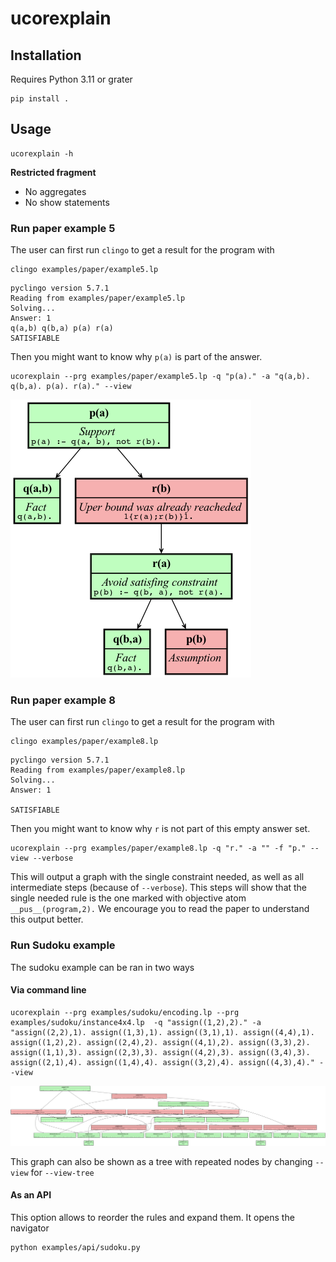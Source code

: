 # ucorexplain


## Installation

Requires Python 3.11 or grater

```shell
pip install .
```

## Usage

```shell
ucorexplain -h
```


  **Restricted fragment**

  - No aggregates
  - No show statements

### Run paper example 5

The user can first run `clingo` to get a result for the program with

```shell
clingo examples/paper/example5.lp
```

```
pyclingo version 5.7.1
Reading from examples/paper/example5.lp
Solving...
Answer: 1
q(a,b) q(b,a) p(a) r(a)
SATISFIABLE
```

Then you might want to know why `p(a)` is part of the answer.

```shell
ucorexplain --prg examples/paper/example5.lp -q "p(a)." -a "q(a,b). q(b,a). p(a). r(a)." --view
```

![](./img/paper5.png)


### Run paper example 8

The user can first run `clingo` to get a result for the program with

```shell
clingo examples/paper/example8.lp
```

```
pyclingo version 5.7.1
Reading from examples/paper/example8.lp
Solving...
Answer: 1

SATISFIABLE
```

Then you might want to know why `r` is not part of this empty answer set.

```shell
ucorexplain --prg examples/paper/example8.lp -q "r." -a "" -f "p." --view --verbose
```

This will output a graph with the single constraint needed, as well as all intermediate steps (because of `--verbose`).
This steps will show that the single needed rule is the one marked with objective atom `__pus__(program,2).`
We encourage you to read the paper to understand this output better. 


### Run Sudoku example

The sudoku example can be ran in two ways

#### Via command line

```shell
ucorexplain --prg examples/sudoku/encoding.lp --prg examples/sudoku/instance4x4.lp  -q "assign((1,2),2)." -a "assign((2,2),1). assign((1,3),1). assign((3,1),1). assign((4,4),1). assign((1,2),2). assign((2,4),2). assign((4,1),2). assign((3,3),2). assign((1,1),3). assign((2,3),3). assign((4,2),3). assign((3,4),3). assign((2,1),4). assign((1,4),4). assign((3,2),4). assign((4,3),4)." --view
```

![](./img/sudoku.png)

This graph can also be shown as a tree with repeated nodes by changing `--view` for  `--view-tree` 


#### As an API

This option allows to reorder the rules and expand them. It opens the navigator

```shell
python examples/api/sudoku.py
```
